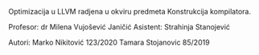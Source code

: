 Optimizacija u LLVM radjena u okviru predmeta Konstrukcija kompilatora.

Profesor: dr Milena Vujošević Janičić
Asistent: Strahinja Stanojević

Autori: 
Marko Nikitović 123/2020
Tamara Stojanovic 85/2019
